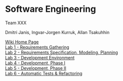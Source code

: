 Software Engineering
===

Team XXX

Dmitri Janis, Ingvar-Jorgen Kurruk, Allan Tsakuhhin


<a href="https://github.com/Tsakuhhin/XXX/wiki">Wiki Home Page</a><br>
<a href="https://github.com/Tsakuhhin/XXX/wiki/Homework-1">Lab 1 - Requirements Gathering</a><br>
<a href="https://github.com/Tsakuhhin/XXX/wiki/Homework-2">Lab 2 - Requirements Specification, Modeling, Planning</a><br>
<a href="https://github.com/Tsakuhhin/XXX/wiki/Homework-3">Lab 3 - Development Environment</a><br>
<a href="https://github.com/Tsakuhhin/XXX/wiki/Homework-4">Lab 4 - Development, Phase I</a><br>
<a href="https://github.com/Tsakuhhin/XXX/wiki/Homework-5">Lab 5 - Development, Phase II</a><br>
<a href="https://github.com/Tsakuhhin/XXX/wiki/Homework-6">Lab 6 - Automatic Tests & Refactoring</a><br>

